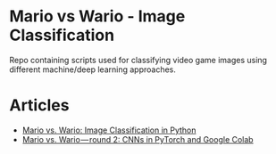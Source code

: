 # Mario vs Wario - Image Classification
Repo containing scripts used for classifying video game images using different machine/deep learning approaches.

# Articles
* [Mario vs. Wario: Image Classification in Python](https://towardsdatascience.com/mario-vs-wario-image-classification-in-python-ae8d10ac6d63)
* [Mario vs. Wario — round 2: CNNs in PyTorch and Google Colab](https://towardsdatascience.com/mario-vs-wario-round-2-cnns-in-pytorch-and-google-colab-48b968cf4ace)
